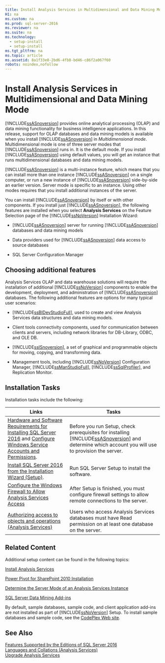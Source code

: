 ```yaml
---
title: Install Analysis Services in Multidimensional and Data Mining Mode
H1: na
ms.custom: na
ms.prod: sql-server-2016
ms.reviewer: na
ms.suite: na
ms.technology: 
  - setup-install
  - setup-install
ms.tgt_pltfrm: na
ms.topic: article
ms.assetid: 8a1f33e8-2bd6-4fb8-bd46-c86f2a067f60
robots: noindex,nofollow
---
```

# Install Analysis Services in Multidimensional and Data Mining Mode
  [!INCLUDE[ssASnoversion](../../Token/Other/ssASnoversion_md.md)] provides online analytical processing \(OLAP\) and data mining functionality for business intelligence applications. In this release, support for OLAP databases and data mining models is available when you install [!INCLUDE[ssASnoversion](../../Token/Other/ssASnoversion_md.md)] in *Multidimensional mode*. Multidimensional mode is one of three server modes that [!INCLUDE[ssASnoversion](../../Token/Other/ssASnoversion_md.md)] runs in. It is the default mode. If you install [!INCLUDE[ssASnoversion](../../Token/Other/ssASnoversion_md.md)] using default values, you will get an instance that runs multidimensional databases and data mining models.  
  
 [!INCLUDE[ssASnoversion](../../Token/Other/ssASnoversion_md.md)] is a multi\-instance feature, which means that you can install more than one instance [!INCLUDE[ssASnoversion](../../Token/Other/ssASnoversion_md.md)] on a single computer, or run a new instance of [!INCLUDE[ssASnoversion](../../Token/Other/ssASnoversion_md.md)] side\-by\-side an earlier version. Server mode is specific to an instance. Using other modes requires that you install additional instances of the server.  
  
 You can install [!INCLUDE[ssASnoversion](../../Token/Other/ssASnoversion_md.md)] by itself or with other components. If you install just [!INCLUDE[ssASnoversion](../../Token/Other/ssASnoversion_md.md)], the following features are installed when you select **Analysis Services** on the Feature Selection page of the [!INCLUDE[ssNoVersion](../../Token/Other/ssNoVersion_md.md)] Installation Wizard:  
  
-   [!INCLUDE[ssASnoversion](../../Token/Other/ssASnoversion_md.md)] server for running [!INCLUDE[ssASnoversion](../../Token/Other/ssASnoversion_md.md)] databases and data mining models  
  
-   Data providers used for [!INCLUDE[ssASnoversion](../../Token/Other/ssASnoversion_md.md)] data access to source databases  
  
-   SQL Server Configuration Manager  
  
## Choosing additional features  
 Analysis Services OLAP and data warehouse solutions will require the installation of additional [!INCLUDE[ssNoVersion](../../Token/Other/ssNoVersion_md.md)] components to enable the development, deployment, and administration of [!INCLUDE[ssASnoversion](../../Token/Other/ssASnoversion_md.md)] databases. The following additional features are options for many typical user scenarios:  
  
-   [!INCLUDE[ssBIDevStudioFull](../../Token/Other/ssBIDevStudioFull_md.md)], used to create and view Analysis Services data structures and data mining models.  
  
-   Client tools connectivity components, used for communication between clients and servers, including network libraries for DB\-Library, ODBC, and OLE DB.  
  
-   [!INCLUDE[ssISnoversion](../../Token/Other/ssISnoversion_md.md)], a set of graphical and programmable objects for moving, copying, and transforming data.  
  
-   Management tools, including [!INCLUDE[ssNoVersion](../../Token/Other/ssNoVersion_md.md)] Configuration Manager, [!INCLUDE[ssManStudioFull](../../Token/Other/ssManStudioFull_md.md)], [!INCLUDE[ssSqlProfiler](../../Token/Other/ssSqlProfiler_md.md)], and Replication Monitor.  
  
## Installation Tasks  
 Installation tasks include the following:  
  
|Links|Tasks|  
|-----------|-----------|  
|[Hardware and Software Requirements for Installing SQL Server 2016](../../Topics/TopicNameNotContainA/Hardware-and-Software-Requirements-for-Installing-SQL-Server-2016.md) and [Configure Windows Service Accounts and Permissions](../../Topics/TopicNameNotContainA/Configure-Windows-Service-Accounts-and-Permissions.md).|Before you run Setup, check prerequisites for installing [!INCLUDE[ssASnoversion](../../Token/Other/ssASnoversion_md.md)] and determine which account you will use to provision the server.|  
|[Install SQL Server 2016 from the Installation Wizard &#40;Setup&#41;](../../Topics/TopicNameNotContainA/Install-SQL-Server-2016-from-the-Installation-Wizard--Setup-.md).|Run SQL Server Setup to install the software.|  
|[Configure the Windows Firewall to Allow Analysis Services Access](../../Topics/TopicNameNotContainA/Configure-the-Windows-Firewall-to-Allow-Analysis-Services-Access.md)|After Setup is finished, you must configure firewall settings to allow remote connections to the server.|  
|[Authorizing access to objects and operations &#40;Analysis Services&#41;](../../Topics/TopicNameNotContainA/Authorizing-access-to-objects-and-operations--Analysis-Services-.md)|Users who access Analysis Services databases must have Read permission on at least one database on the server.|  
  
## Related Content  
 Additional setup content can be found in the following topics:  
  
 [Install Analysis Services](../../Topics/TopicNameNotContainA/Install-Analysis-Services.md)  
  
 [Power Pivot for SharePoint 2010 Installation](assetId:///8d47dde7-c941-4280-a934-e2fe3f9a938f)  
  
 [Determine the Server Mode of an Analysis Services Instance](../../Topics/TopicNameNotContainA/Determine-the-Server-Mode-of-an-Analysis-Services-Instance.md)  
  
 [SQL Server Data Mining Add\-ins](http://go.microsoft.com/fwlink/?LinkId=197091)  
  
 By default, sample databases, sample code, and client application add\-ins are not installed as part of [!INCLUDE[ssNoVersion](../../Token/Other/ssNoVersion_md.md)] Setup. To install sample databases and sample code, see the [CodePlex Web site](http://go.microsoft.com/fwlink/?LinkId=87843).  
  
## See Also  
 [Features Supported by the Editions of SQL Server 2016](../../Topics/TopicNameNotContainA/Features-Supported-by-the-Editions-of-SQL-Server-2016.md)   
 [Languages and Collations &#40;Analysis Services&#41;](../../Topics/TopicNameNotContainA/Languages-and-Collations--Analysis-Services-.md)   
 [Upgrade Analysis Services](../../Topics/TopicNameNotContainA/Upgrade-Analysis-Services.md)  
  
  